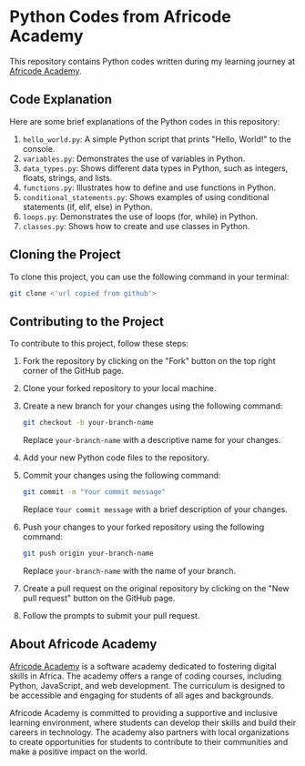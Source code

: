 # Python Codes from Africode Academy

This repository contains Python codes written during my learning journey at [Africode Academy](https://africodeacademy.com/).

## Code Explanation

Here are some brief explanations of the Python codes in this repository:

1. `hello_world.py`: A simple Python script that prints "Hello, World!" to the console.
2. `variables.py`: Demonstrates the use of variables in Python.
3. `data_types.py`: Shows different data types in Python, such as integers, floats, strings, and lists.
4. `functions.py`: Illustrates how to define and use functions in Python.
5. `conditional_statements.py`: Shows examples of using conditional statements (if, elif, else) in Python.
6. `loops.py`: Demonstrates the use of loops (for, while) in Python.
7. `classes.py`: Shows how to create and use classes in Python.

## Cloning the Project

To clone this project, you can use the following command in your terminal:

```bash
git clone <'url copied from github'>
```

## Contributing to the Project

To contribute to this project, follow these steps:

1. Fork the repository by clicking on the "Fork" button on the top right corner of the GitHub page.
2. Clone your forked repository to your local machine.
3. Create a new branch for your changes using the following command:

   ```bash
   git checkout -b your-branch-name
   ```

   Replace `your-branch-name` with a descriptive name for your changes.

4. Add your new Python code files to the repository.
5. Commit your changes using the following command:

   ```bash
   git commit -m "Your commit message"
   ```

   Replace `Your commit message` with a brief description of your changes.

6. Push your changes to your forked repository using the following command:

   ```bash
   git push origin your-branch-name
   ```

   Replace `your-branch-name` with the name of your branch.

7. Create a pull request on the original repository by clicking on the "New pull request" button on the GitHub page.
8. Follow the prompts to submit your pull request.

## About Africode Academy

[Africode Academy](https://africodeacademy.com/) is a software academy dedicated to fostering digital skills in Africa. The academy offers a range of coding courses, including Python, JavaScript, and web development. The curriculum is designed to be accessible and engaging for students of all ages and backgrounds.

Africode Academy is committed to providing a supportive and inclusive learning environment, where students can develop their skills and build their careers in technology. The academy also partners with local organizations to create opportunities for students to contribute to their communities and make a positive impact on the world.
